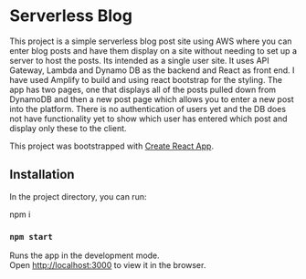 # Serverless Blog

This project is a simple serverless blog post site using AWS where you can enter blog posts and have them display on a site without needing to set up a server to host the posts. Its intended as a single user site. It uses API Gateway, Lambda and Dynamo DB as the backend and React as front end. I have used Amplify to build and using react bootstrap for the styling. The app has two pages, one that displays all of the posts pulled down from DynamoDB and then a new post page which allows you to enter a new post into the platform. There is no authentication of users yet and the DB does not have functionality yet to show which user has entered which post and display only these to the client.

This project was bootstrapped with [Create React App](https://github.com/facebook/create-react-app).

## Installation

In the project directory, you can run:

npm i


### `npm start`

Runs the app in the development mode.\
Open [http://localhost:3000](http://localhost:3000) to view it in the browser.


